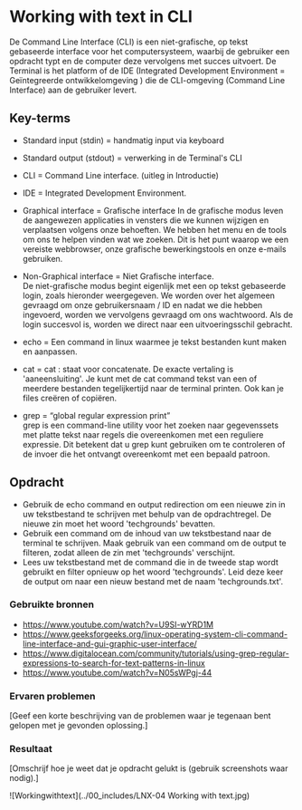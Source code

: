 # Working with text in CLI
De Command Line Interface (CLI) is een niet-grafische, op tekst gebaseerde interface voor het computersysteem, waarbij de gebruiker een opdracht typt en de computer deze vervolgens met succes uitvoert. De Terminal is het platform of de IDE (Integrated Development Environment = Geïntegreerde ontwikkelomgeving ) die de CLI-omgeving (Command Line Interface) aan de gebruiker levert.

## Key-terms
-   Standard input (stdin) = handmatig input via keyboard  

-   Standard output (stdout) = verwerking in de Terminal's CLI  
-   CLI = Command Line interface. (uitleg in Introductie)  
-   IDE = Integrated Development Environment. 
-   Graphical interface =  Grafische interface 
In de grafische modus leven de aangewezen applicaties in vensters die we kunnen wijzigen en verplaatsen volgens onze behoeften. We hebben het menu en de tools om ons te helpen vinden wat we zoeken. Dit is het punt waarop we een vereiste webbrowser, onze grafische bewerkingstools en onze e-mails gebruiken.
-   Non-Graphical interface =  Niet Grafische interface.  
De niet-grafische modus begint eigenlijk met een op tekst gebaseerde login, zoals hieronder weergegeven. We worden over het algemeen gevraagd om onze gebruikersnaam / ID en nadat we die hebben ingevoerd, worden we vervolgens gevraagd om ons wachtwoord. Als de login succesvol is, worden we direct naar een uitvoeringsschil gebracht.  
-   echo = Een command in linux waarmee je tekst bestanden kunt maken en aanpassen.  
-   cat = cat : staat voor concatenate. De exacte vertaling is 'aaneensluiting'. Je kunt met de cat command tekst van een of meerdere bestanden tegelijkertijd naar de terminal printen. Ook kan je files creëren of copiëren.
-   grep = “global regular expression print”  
grep is een command-line utility voor het zoeken naar gegevenssets met platte tekst naar regels die overeenkomen met een reguliere expressie. Dit betekent dat u grep kunt gebruiken om te controleren of de invoer die het ontvangt overeenkomt met een bepaald patroon.




## Opdracht
-   Gebruik de echo command en output redirection om een nieuwe zin in uw tekstbestand te schrijven met behulp van de opdrachtregel. De nieuwe zin moet het woord 'techgrounds' bevatten.  
-   Gebruik een command om de inhoud van uw tekstbestand naar de terminal te schrijven. Maak gebruik van een command om de output te filteren, zodat alleen de zin met 'techgrounds' verschijnt.
-   Lees uw tekstbestand met de command die in de tweede stap wordt gebruikt en filter opnieuw op het woord 'techgrounds'. Leid deze keer de output om naar een nieuw bestand met de naam 'techgrounds.txt'.

### Gebruikte bronnen
-   https://www.youtube.com/watch?v=U9SI-wYRD1M  
-   https://www.geeksforgeeks.org/linux-operating-system-cli-command-line-interface-and-gui-graphic-user-interface/  
-   https://www.digitalocean.com/community/tutorials/using-grep-regular-expressions-to-search-for-text-patterns-in-linux  
-   https://www.youtube.com/watch?v=N05sWPgj-44  


### Ervaren problemen
[Geef een korte beschrijving van de problemen waar je tegenaan bent gelopen met je gevonden oplossing.]

### Resultaat
[Omschrijf hoe je weet dat je opdracht gelukt is (gebruik screenshots waar nodig).]  

![Workingwithtext](../00_includes/LNX-04 Working with text.jpg)